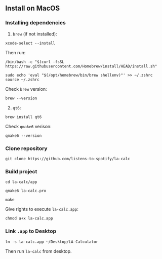 ## Install on MacOS

### Installing dependencies

1. `brew` (if not installed):
```
xcode-select --install
```
Then run:
```
/bin/bash -c "$(curl -fsSL https://raw.githubusercontent.com/Homebrew/install/HEAD/install.sh"
```
```
sudo echo 'eval "$(/opt/homebrew/bin/brew shellenv)"' >> ~/.zshrc
source ~/.zshrc
```
Check `brew` version:
```
brew --version
```

2. `qt6`:
```
brew install qt6
```
Check `qmake6` verison:
```
qmake6 --version
```

### Clone repository

```
git clone https://github.com/listens-to-spotify/la-calc
```

### Build project

```
cd la-calc/app
```
```
qmake6 la-calc.pro
```
```
make
```

Give rights to execute `la-calc.app`:

```
chmod a+x la-calc.app
```

### Link `.app` to Desktop

```
ln -s la-calc.app ~/Desktop/LA-Calculator
```

Then run `la-calc` from desktop.
